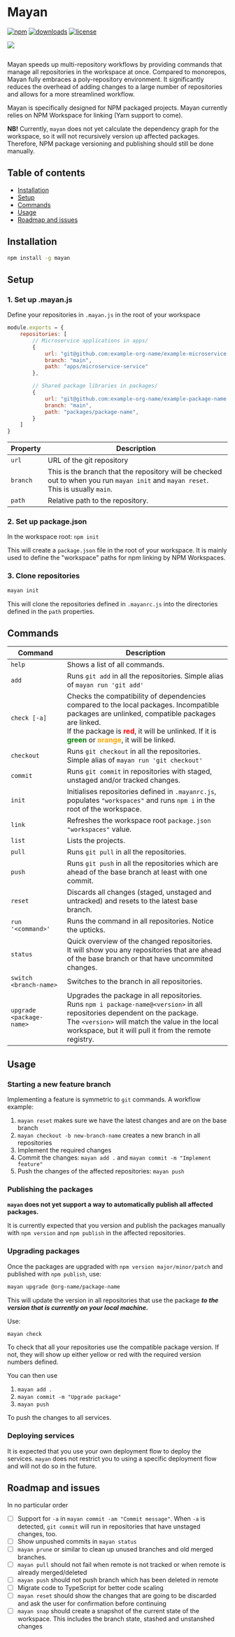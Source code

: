 # Mayan

[![npm](https://img.shields.io/npm/v/mayan.svg?cacheSeconds=3600)](https://www.npmjs.com/package/mayan) [![downloads](https://img.shields.io/npm/dt/mayan.svg?cacheSeconds=3600)](https://www.npmjs.com/package/mayan) [![license](https://img.shields.io/npm/l/mayan.svg?cacheSeconds=3600)](https://www.npmjs.com/package/mayan)

<img src="https://github.com/amiran-gorgazjan/mayan/blob/main/docs/images/mayan.png?raw=true" style="display:block; margin: 1em auto 2em auto;">

Mayan speeds up multi-repository workflows by providing commands that manage all repositories in the workspace at once. Compared to monorepos, Mayan fully embraces a poly-repository environment. It significantly reduces the overhead of adding changes to a large number of repositories and allows for a more streamlined workflow.

Mayan is specifically designed for NPM packaged projects. Mayan currently relies on NPM Workspace for linking (Yarn support to come).

**NB!** Currently, `mayan` does not yet calculate the dependency graph for the workspace, so it will not recursively version up affected packages. Therefore, NPM package versioning and publishing should still be done manually.

## Table of contents

- [Installation](#installation)
- [Setup](#setup)
- [Commands](#commands)
- [Usage](#usage)
- [Roadmap and issues](#roadmap-and-issues)

## Installation

```bash
npm install -g mayan
```

## Setup

### 1. Set up .mayan.js

Define your repositories in `.mayan.js` in the root of your workspace

```js
module.exports = {
    repositories: [
        // Microservice applications in apps/
        {
            url: "git@github.com:example-org-name/example-microservice-name.git",
            branch: "main",
            path: "apps/microservice-service"
        },

        // Shared package libraries in packages/
        {
            url: "git@github.com:example-org-name/example-package-name.git",
            branch: "main",
            path: "packages/package-name",
        }
    ]
}
```

| Property | Description |
|---|---|
| `url` | URL of the git repository |
| `branch` | This is the branch that the repository will be checked out to when you run `mayan init` and `mayan reset`. This is usually `main`. |
| `path` | Relative path to the repository. |

### 2. Set up package.json

In the workspace root: `npm init`

This will create a `package.json` file in the root of your workspace. It is mainly used to define the "workspace" paths for npm linking by NPM Workspaces.

### 3. Clone repositories

```bash
mayan init
```

This will clone the repositories defined in `.mayanrc.js` into the directories defined in the `path` properties.

## Commands

| Command | Description |
|---|---|
| `help` | Shows a list of all commands. |
| `add` | Runs `git add` in all the repositories. Simple alias of `mayan run 'git add'` |
| `check [-a]` | Checks the compatibility of dependencies compared to the local packages. Incompatible packages are unlinked, compatible packages are linked. <br /> If the package is <span style="font-weight:bold;color:red">red</span>, it will be unlinked. If it is <span style="font-weight:bold;color:green">green</span> or <span style="font-weight:bold;color:orange">orange</span>, it will be linked. |
| `checkout` | Runs `git checkout` in all the repositories. Simple alias of `mayan run 'git checkout'` |
| `commit` | Runs `git commit` in repositories with staged, unstaged and/or tracked changes. |
| `init` | Initialises repositories defined in `.mayanrc.js`, populates `"workspaces"` and runs `npm i` in the root of the workspace. |
| `link` | Refreshes the workspace root `package.json` `"workspaces"` value. |
| `list` | Lists the projects. |
| `pull` | Runs `git pull` in all the repositories. |
| `push` | Runs `git push` in all the repositories which are ahead of the base branch at least with one commit. |
| `reset` | Discards all changes (staged, unstaged and untracked) and resets to the latest base branch. |
| `run '<command>'` | Runs the command in all repositories. Notice the upticks. |
| `status` | Quick overview of the changed repositories. <br /> It will show you any repositories that are ahead of the base branch or that have uncommited changes. |
| `switch <branch-name>` | Switches to the branch in all repositories. |
| `upgrade <package-name>` | Upgrades the package in all repositories. <br /> Runs `npm i package-name@<version>` in all repositories dependent on the package.<br /> The `<version>` will match the value in the local workspace, but it will pull it from the remote registry. |

## Usage

### Starting a new feature branch

Implementing a feature is symmetric to `git` commands. A workflow example:

1. `mayan reset` makes sure we have the latest changes and are on the base branch
2. `mayan checkout -b new-branch-name` creates a new branch in all repositories
3. Implement the required changes
4. Commit the changes: `mayan add .` and `mayan commit -m "Implement feature"`
5. Push the changes of the affected repositories: `mayan push`

### Publishing the packages

**`mayan` does not yet support a way to automatically publish all affected packages.**

It is currently expected that you version and publish the packages manually with `npm version` and `npm publish` in the affected repositories.

### Upgrading packages

Once the packages are upgraded with `npm version major/minor/patch` and published with `npm publish`, use:

```bash
mayan upgrade @org-name/package-name
```

This will update the version in all repositories that use the package **_to the version that is currently on your local machine._**

Use:

```bash
mayan check
```

To check that all your repositories use the compatible package version. If not, they will show up either yellow or red with the required version numbers defined.

You can then use

1. `mayan add .`
2. `mayan commit -m "Upgrade package"`
3. `mayan push`

To push the changes to all services.

### Deploying services

It is expected that you use your own deployment flow to deploy the services. `mayan` does not restrict you to using a specific deployment flow and will not do so in the future.

## Roadmap and issues

In no particular order

- [ ] Support for `-a` in `mayan commit -am "Commit message"`. When `-a` is detected, `git commit` will run in repositories that have unstaged changes, too.
- [ ] Show unpushed commits in `mayan status`
- [ ] `mayan prune` or similar to clean up unused branches and old merged branches.
- [ ] `mayan pull` should not fail when remote is not tracked or when remote is already merged/deleted
- [ ] `mayan push` should not push branch which has been deleted in remote
- [ ] Migrate code to TypeScript for better code scaling
- [ ] `mayan reset` should show the changes that are going to be discarded and ask the user for confirmation before continuing
- [ ] `mayan snap` should create a snapshot of the current state of the workspace. This includes the branch state, stashed and unstanshed changes
